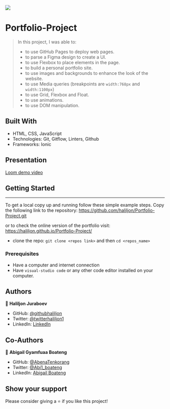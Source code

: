 ![](https://img.shields.io/badge/Microverse-blueviolet)

# Portfolio-Project

> In this project, I was able to:
>
> - to use GitHub Pages to deploy web pages.
> - to parse a Figma design to create a UI.
> - to use Flexbox to place elements in the page.
> - to build a personal portfolio site.
> - to use images and backgrounds to enhance the look of the website.
> - to use Media queries (breakpoints are `width:768px` and `width:1100px`)
> - to use Grid, Flexbox and Float.
> - to use animations.
> - to use DOM manipulation.

## Built With

- HTML, CSS, JavaScript
- Technologies: Git, Gitflow, Linters, Github
- Frameworks: Ionic

## Presentation

[Loom demo video](https://www.loom.com/share/6bb39d138660410b823144f5ba9fe644)

## Getting Started

---

To get a local copy up and running follow these simple example steps. Copy the following link to the repository: https://github.com/haliljon/Portfolio-Project.git

or to check the online version of the portfolio visit: https://haliljon.github.io/Portfolio-Project/

- clone the repo: `git clone <repos link>` and then `cd <repos_name>`

### Prerequisites

- Have a computer and internet connection
- Have `visual-studio code` or any other code editor installed on your computer.

## Authors

👤 **Haliljon Juraboev**

- GitHub: [@githubhaliljon](https://github.com/haliljon)
- Twitter: [@twitterhaliljon1](https://twitter.com/haliljon1)
- LinkedIn: [LinkedIn](https://www.linkedin.com/in/juraboev-haliljon)

## Co-Authors

👤 **Abigail Gyamfuaa Boateng**

- GitHub: [@AbenaTenkorang](https://github.com/abenaTenkorang)
- Twitter: [@Abi1_boateng](https://twitter.com/Abi1_boateng)
- LinkedIn: [Abigail Boateng](https://www.linkedin.com/in/abigail-boateng-345395141/)


## Show your support

Please consider giving a ⭐️ if you like this project!

